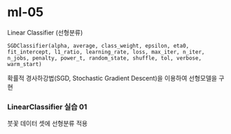 # ml-05

Linear Classifier (선형분류)  

```
SGDClassifier(alpha, average, class_weight, epsilon, eta0, fit_intercept, l1_ratio, learning_rate, loss, max_iter, n_iter, n_jobs, penalty, power_t, random_state, shuffle, tol, verbose, warm_start)
```

확률적 경사하강법(SGD, Stochastic Gradient Descent)을 이용하여 선형모델을 구현  

### LinearClassifier 실습 01

붓꽃 데이터 셋에 선형분류 적용  